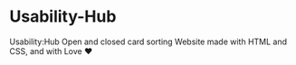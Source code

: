 # Usability-Hub
Usability:Hub Open and closed card sorting Website made with HTML and CSS, and with Love ❤

